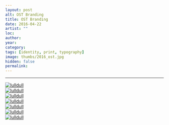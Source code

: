 ```yaml
---
layout: post
alt: OST Branding
title: OST Branding
date: 2016-04-22
artist: ""
loc: 
author: 
year: 
category: 
tags: [identity, print, typography]
image: thumbs/2016_ost.jpg
hidden: false
permalink:
---
```






---



<div class="post_image">
	<a href="{{ site.baseurl }}/images/posts/2016_ost/001.jpg" target="_blank">
	<img src="{{ site.baseurl }}/images/posts/2016_ost/001.jpg" alt="lulldull"></a>
</div>

<div class="post_image">
	<a href="{{ site.baseurl }}/images/posts/2016_ost/002.jpg" target="_blank">
	<img src="{{ site.baseurl }}/images/posts/2016_ost/002.jpg" alt="lulldull"></a>
</div>

<div class="post_image">
	<a href="{{ site.baseurl }}/images/posts/2016_ost/003.jpg" target="_blank">
	<img src="{{ site.baseurl }}/images/posts/2016_ost/003.jpg" alt="lulldull"></a>
</div>

<div class="post_image">
	<a href="{{ site.baseurl }}/images/posts/2016_ost/004.jpg" target="_blank">
	<img src="{{ site.baseurl }}/images/posts/2016_ost/004.jpg" alt="lulldull"></a>
</div>

<div class="post_image">
	<a href="{{ site.baseurl }}/images/posts/2016_ost/005.jpg" target="_blank">
	<img src="{{ site.baseurl }}/images/posts/2016_ost/005.jpg" alt="lulldull"></a>
</div>

<div class="post_image">
	<a href="{{ site.baseurl }}/images/posts/2016_ost/006.jpg" target="_blank">
	<img src="{{ site.baseurl }}/images/posts/2016_ost/006.jpg" alt="lulldull"></a>
</div>

<div class="post_image">
	<a href="{{ site.baseurl }}/images/posts/2016_ost/007.jpg" target="_blank">
	<img src="{{ site.baseurl }}/images/posts/2016_ost/007.jpg" alt="lulldull"></a>
</div>
